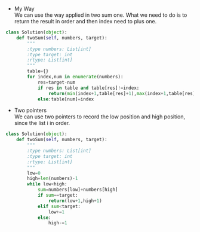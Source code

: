- My Way  
We can use the way applied in two sum one. What we need to do is to return the result in order and then index need to plus one.  
```python
class Solution(object):
    def twoSum(self, numbers, target):
        """
        :type numbers: List[int]
        :type target: int
        :rtype: List[int]
        """
        table={}
        for index,num in enumerate(numbers):
            res=target-num
            if res in table and table[res]!=index:
                return(min(index+1,table[res]+1),max(index+1,table[res]+1))
            else:table[num]=index
```  
- Two pointers  
We can use two pointers to record the low position and high position, since the list i in order.  
```python
class Solution(object):
    def twoSum(self, numbers, target):
        """
        :type numbers: List[int]
        :type target: int
        :rtype: List[int]
        """
        low=0
        high=len(numbers)-1
        while low<high:
            sum=numbers[low]+numbers[high]
            if sum==target:
                return(low+1,high+1)
            elif sum<target:
                low+=1
            else:
                high-=1
```

